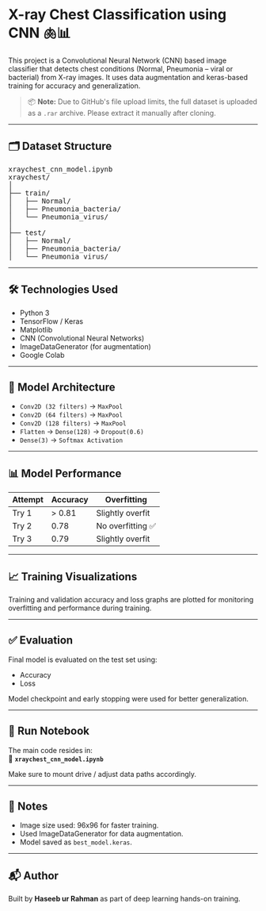 # X-ray Chest Classification using CNN 🫁📊

This project is a Convolutional Neural Network (CNN) based image classifier that detects chest conditions (Normal, Pneumonia – viral or bacterial) from X-ray images. It uses data augmentation and keras-based training for accuracy and generalization.

> 📦 **Note:** Due to GitHub's file upload limits, the full dataset is uploaded as a `.rar` archive. Please extract it manually after cloning.

---

## 🗂 Dataset Structure

<pre>
xraychest_cnn_model.ipynb
xraychest/
│
├── train/
│   ├── Normal/
│   ├── Pneumonia_bacteria/
│   └── Pneumonia_virus/
│
├── test/
│   ├── Normal/
│   ├── Pneumonia_bacteria/
│   └── Pneumonia_virus/
</pre>

---

## 🛠 Technologies Used

- Python 3
- TensorFlow / Keras
- Matplotlib
- CNN (Convolutional Neural Networks)
- ImageDataGenerator (for augmentation)
- Google Colab

---

## 🧠 Model Architecture

- `Conv2D (32 filters)` → `MaxPool`
- `Conv2D (64 filters)` → `MaxPool`
- `Conv2D (128 filters)` → `MaxPool`
- `Flatten` → `Dense(128)` → `Dropout(0.6)`
- `Dense(3)` → `Softmax Activation`

---

## 📊 Model Performance

| Attempt | Accuracy | Overfitting |
|--------|----------|-------------|
| Try 1  | > 0.81   | Slightly overfit |
| Try 2  | 0.78     | No overfitting ✅ |
| Try 3  | 0.79     | Slightly overfit |

---

## 📈 Training Visualizations

Training and validation accuracy and loss graphs are plotted for monitoring overfitting and performance during training.

---

## ✅ Evaluation

Final model is evaluated on the test set using:

- Accuracy
- Loss

Model checkpoint and early stopping were used for better generalization.

---

## 📂 Run Notebook

The main code resides in:  
📄 **`xraychest_cnn_model.ipynb`**

Make sure to mount drive / adjust data paths accordingly.

---

## 📌 Notes

- Image size used: 96x96 for faster training.
- Used ImageDataGenerator for data augmentation.
- Model saved as `best_model.keras`.

---

## 📬 Author

Built by **Haseeb ur Rahman** as part of deep learning hands-on training.
